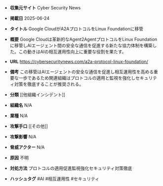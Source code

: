 - **収集元サイト**
Cyber Security News

- **掲載日**
2025-06-24

- **タイトル**
Google CloudがA2AプロトコルをLinux Foundationに移管

- **概要**
Google Cloudは革新的なAgent2AgentプロトコルをLinux Foundationに移管しAIエージェント間の安全な通信を促進する新たな協力体制を構築した。この動きはAIの相互運用性向上に重要な役割を果たす。

- **URL**
https://cybersecuritynews.com/a2a-protocol-linux-foundation/

- **備考**
この移管はAIエージェントの安全な通信を促進し相互運用性を高める重要な一歩であるため関連組織はプロトコルの適用と監視を強化しセキュリティ対策を徹底することが推奨される。

- **分類**
[[他組織インシデント]]

- **組織名**
N/A

- **業種**
N/A

- **攻撃手口**
[[その他]]

- **攻撃影響**
N/A

- **脅威アクター**
N/A

- **原因**
不明

- **対処方法**
プロトコルの適用促進監視強化セキュリティ対策徹底

- **ハッシュタグ**
#AI #相互運用性 #セキュリティ
